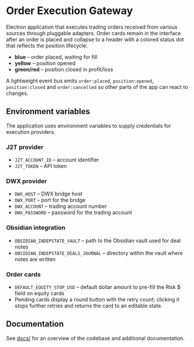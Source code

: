 # Order Execution Gateway

Electron application that executes trading orders received from various sources
through pluggable adapters. Order cards remain in the interface after an order
is placed and collapse to a header with a colored status dot that reflects the
position lifecycle:

- **blue** – order placed, waiting for fill
- **yellow** – position opened
- **green/red** – position closed in profit/loss

A lightweight event bus emits `order:placed`, `position:opened`,
`position:closed` and `order:cancelled` so other parts of the app can
react to changes.

## Environment variables

The application uses environment variables to supply credentials for execution providers.

### J2T provider
- `J2T_ACCOUNT_ID` – account identifier
- `J2T_TOKEN` – API token

### DWX provider
- `DWX_HOST` – DWX bridge host
- `DWX_PORT` – port for the bridge
- `DWX_ACCOUNT` – trading account number
- `DWX_PASSWORD` – password for the trading account

### Obsidian integration
- `OBSIDIAN_INDEPSTATE_VAULT` – path to the Obsidian vault used for deal notes
- `OBSIDIAN_INDEPSTATE_DEALS_JOURNAL` – directory within the vault where notes are written

### Order cards
- `DEFAULT_EQUITY_STOP_USD` – default dollar amount to pre-fill the Risk $ field on equity cards
- Pending cards display a round button with the retry count; clicking it stops further retries and returns the card to an editable state.

## Documentation

See [docs/](docs/README.md) for an overview of the codebase and
additional documentation.

